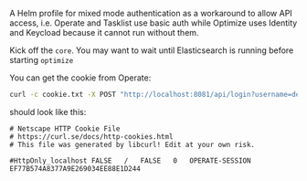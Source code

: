 A Helm profile for mixed mode authentication as a workaround to allow API access,
i.e. Operate and Tasklist use basic auth 
while Optimize uses Identity and Keycload because it cannot run without them.

Kick off the `core`. You may want to wait until Elasticsearch is running before starting `optimize`

You can get the cookie from Operate:

```sh
curl -c cookie.txt -X POST "http://localhost:8081/api/login?username=demo&password=demo"
```

should look like this:
```
# Netscape HTTP Cookie File
# https://curl.se/docs/http-cookies.html
# This file was generated by libcurl! Edit at your own risk.

#HttpOnly_localhost	FALSE	/	FALSE	0	OPERATE-SESSION	EF77B574A8377A9E269034EE88E1D244
```